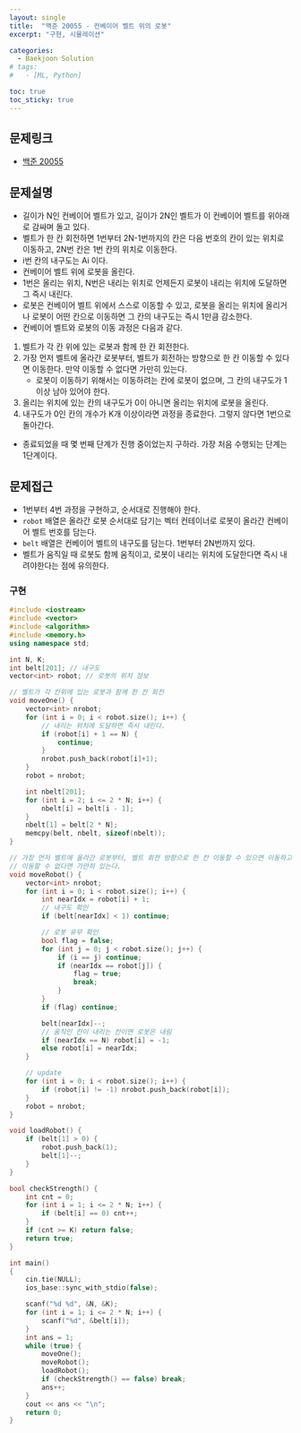 ```yaml
---
layout: single
title:  "백준 20055 - 컨베이어 벨트 위의 로봇"
excerpt: "구현, 시뮬레이션"

categories:
  - Baekjoon Solution
# tags:
#   - [ML, Python]

toc: true
toc_sticky: true
---
```


## 문제링크
- [백준 20055](https://www.acmicpc.net/problem/20055)

## 문제설명
- 길이가 N인 컨베이어 벨트가 있고, 길이가 2N인 벨트가 이 컨베이어 벨트를 위아래로 감싸며 돌고 있다.
- 벨트가 한 칸 회전하면 1번부터 2N-1번까지의 칸은 다음 번호의 칸이 있는 위치로 이동하고, 2N번 칸은 1번 칸의 위치로 이동한다.
- i번 칸의 내구도는 Ai 이다.
- 컨베이어 벨트 위에 로봇을 올린다.
- 1번은 올리는 위치, N번은 내리는 위치로 언제든지 로봇이 내리는 위치에 도달하면 그 즉시 내린다.
- 로봇은 컨베이어 벨트 위에서 스스로 이동할 수 있고, 로봇을 올리는 위치에 올리거나 로봇이 어떤 칸으로 이동하면 그 칸의 내구도는 즉시 1만큼 감소한다.
- 컨베이어 벨트와 로봇의 이동 과정은 다음과 같다.
1. 벨트가 각 칸 위에 있는 로봇과 함께 한 칸 회전한다.
2. 가장 먼저 벨트에 올라간 로봇부터, 벨트가 회전하는 방향으로 한 칸 이동할 수 있다면 이동한다. 만약 이동할 수 없다면 가만히 있는다.
    - 로봇이 이동하기 위해서는 이동하려는 칸에 로봇이 없으며, 그 칸의 내구도가 1 이상 남아 있어야 한다.
3. 올리는 위치에 있는 칸의 내구도가 0이 아니면 올리는 위치에 로봇을 올린다.
4. 내구도가 0인 칸의 개수가 K개 이상이라면 과정을 종료한다. 그렇지 않다면 1번으로 돌아간다.
- 종료되었을 때 몇 번째 단계가 진행 중이었는지 구하라. 가장 처음 수행되는 단계는 1단계이다.

## 문제접근
- 1번부터 4번 과정을 구현하고, 순서대로 진행해야 한다.
- `robot` 배열은 올라간 로봇 순서대로 담기는 벡터 컨테이너로 로봇이 올라간 컨베이어 벨트 번호를 담는다.
- `belt` 배열은 컨베이어 벨트의 내구도를 담는다. 1번부터 2N번까지 있다.
- 벨트가 움직일 때 로봇도 함께 움직이고, 로봇이 내리는 위치에 도달한다면 즉시 내려야한다는 점에 유의한다.

### 구현
```c++
#include <iostream>
#include <vector>
#include <algorithm>
#include <memory.h>
using namespace std;

int N, K;
int belt[201]; // 내구도
vector<int> robot; // 로봇의 위치 정보

// 벨트가 각 칸위에 있는 로봇과 함께 한 칸 회전
void moveOne() {
	vector<int> nrobot;
	for (int i = 0; i < robot.size(); i++) {
		// 내리는 위치에 도달하면 즉시 내린다.
		if (robot[i] + 1 == N) {
			continue;
		}
		nrobot.push_back(robot[i]+1);
	}
	robot = nrobot;

	int nbelt[201];
	for (int i = 2; i <= 2 * N; i++) {
		nbelt[i] = belt[i - 1];
	}
	nbelt[1] = belt[2 * N];
	memcpy(belt, nbelt, sizeof(nbelt));
}

// 가장 먼저 벨트에 올라간 로봇부터, 벨트 회전 방향으로 한 칸 이동할 수 있으면 이동하고,
// 이동할 수 없다면 가만히 있는다.
void moveRobot() {
	vector<int> nrobot;
	for (int i = 0; i < robot.size(); i++) {
		int nearIdx = robot[i] + 1;
		// 내구도 확인
		if (belt[nearIdx] < 1) continue;

		// 로봇 유무 확인
		bool flag = false;
		for (int j = 0; j < robot.size(); j++) {
			if (i == j) continue;
			if (nearIdx == robot[j]) {
				flag = true;
				break;
			}
		}
		if (flag) continue;

		belt[nearIdx]--;
		// 움직인 칸이 내리는 칸이면 로봇은 내림
		if (nearIdx == N) robot[i] = -1;
		else robot[i] = nearIdx;
	}

	// update
	for (int i = 0; i < robot.size(); i++) {
		if (robot[i] != -1) nrobot.push_back(robot[i]);
	}
	robot = nrobot;
}

void loadRobot() {
	if (belt[1] > 0) {
		robot.push_back(1);
		belt[1]--;
	}
}

bool checkStrength() {
	int cnt = 0;
	for (int i = 1; i <= 2 * N; i++) {
		if (belt[i] == 0) cnt++;
	}
	if (cnt >= K) return false;
	return true;
}

int main()
{
	cin.tie(NULL);
	ios_base::sync_with_stdio(false);

	scanf("%d %d", &N, &K);
	for (int i = 1; i <= 2 * N; i++) {
		scanf("%d", &belt[i]);
	}
	int ans = 1;
	while (true) {
		moveOne();
		moveRobot();
		loadRobot();
		if (checkStrength() == false) break;
		ans++;
	}
	cout << ans << "\n";
	return 0;
}
```
